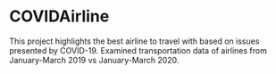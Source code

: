 # COVIDAirline
This project highlights the best airline to travel with based on issues presented by COVID-19. Examined transportation data of airlines from January-March 2019 vs January-March 2020.
